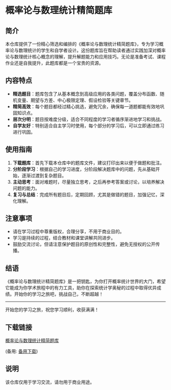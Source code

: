 # 概率论与数理统计精简题库

## 简介
本仓库提供了一份精心筛选和编排的《概率论与数理统计精简题库》，专为学习概率论与数理统计的学生和自学者设计。这份题库旨在帮助读者通过实践加深对概率论与数理统计核心概念的理解，提升解题能力和应用技巧。无论是准备考试、课程作业还是自我提升，此题库都是一个宝贵的资源。

## 内容特点
- **精选题目**：题库包含了从基本概念到高级应用的各类问题，覆盖分布函数、随机变量、期望与方差、中心极限定理、假设检验等关键章节。
- **精简高效**：每个题目都经过精心挑选，避免冗余，确保每一道题都能有效地巩固知识点。
- **层次分明**：题目按难度分级，适合不同程度的学习者循序渐进地学习和挑战。
- **自学友好**：特别适合自主学习时使用，每个部分的学习后，可以立即通过练习进行巩固。

## 使用指南
1. **下载题库**：首先下载本仓库中的题库文件，建议打印出来以便于做题和批注。
2. **分阶段学习**：根据自己的学习进度，分阶段解决题库中的问题，先从基础开始，逐渐过渡到复杂题目。
3. **主动思考**：面对难题时，尽量独立思考，之后再参考答案或讨论，以培养解决问题的能力。
4. **复习与总结**：完成所有题目后，定期回顾，尤其是做错的题目，加强记忆，深化理解。

## 注意事项
- 请在学习过程中尊重版权，合理分享，不用于商业目的。
- 学习是持续的过程，结合教材和课堂讲解共同进步。
- 鼓励交流讨论，但请注意保护题目的原创性和完整性，避免无授权的公开传播。

## 结语
《概率论与数理统计精简题库》是一把钥匙，为你打开概率统计世界的大门，希望它能成为你学术旅程中的有力工具，助你在探索统计学奥秘的过程中取得优异成绩。开始你的学习之旅吧，挑战自己，不断超越！

---

开始您的学习之旅，祝您学习顺利，收获满满！

## 下载链接
[概率论与数理统计精简题库](https://pan.quark.cn/s/c63de37a0263) 

(备用: [备用下载](https://pan.baidu.com/s/1Ws8QOMkZvm5Nh4PjQDQnPQ?pwd=1234))

## 说明

该仓库仅用于学习交流，请勿用于商业用途。
